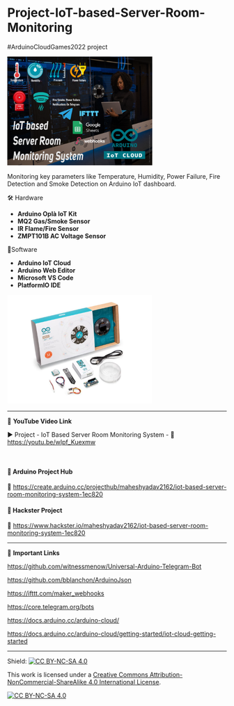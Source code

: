 # Project-IoT-based-Server-Room-Monitoring
#ArduinoCloudGames2022 project  
  
<img src="/Images/Hackster-Project-Cover-Image.png" height="250" >
  

Monitoring key parameters like Temperature, Humidity, Power Failure, Fire Detection and Smoke Detection on Arduino IoT dashboard.  


🛠 Hardware  
- **Arduino Oplà IoT Kit**  
- **MQ2 Gas/Smoke Sensor**  
- **IR Flame/Fire Sensor**  
- **ZMPT101B AC Voltage Sensor**  

💽Software  
- **Arduino IoT Cloud**  
- **Arduino Web Editor**  
- **Microsoft VS Code**  
- **PlatformIO IDE**  

<img src="/Images/opla-kit.jpg" height="250" >

------------------------------------------------------------------------------------------------------

📕 **YouTube Video Link**  

▶️ Project - IoT Based Server Room Monitoring System - 🔗 https://youtu.be/wIpf_Kuexmw  

</br>

#### 📜 Arduino Project Hub  
🔗 https://create.arduino.cc/projecthub/maheshyadav2162/iot-based-server-room-monitoring-system-1ec820  

#### 📜 Hackster Project  
🔗 https://www.hackster.io/maheshyadav2162/iot-based-server-room-monitoring-system-1ec820  

-------------------------------------------------------------------------------------------------------
📒 **Important Links**  
 
https://github.com/witnessmenow/Universal-Arduino-Telegram-Bot  

https://github.com/bblanchon/ArduinoJson  

https://ifttt.com/maker_webhooks  

https://core.telegram.org/bots  

https://docs.arduino.cc/arduino-cloud/  

https://docs.arduino.cc/arduino-cloud/getting-started/iot-cloud-getting-started  

------------------------------------------------------------------------------------------  

Shield: [![CC BY-NC-SA 4.0][cc-by-nc-sa-shield]][cc-by-nc-sa]

This work is licensed under a
[Creative Commons Attribution-NonCommercial-ShareAlike 4.0 International License][cc-by-nc-sa].

[![CC BY-NC-SA 4.0][cc-by-nc-sa-image]][cc-by-nc-sa]

[cc-by-nc-sa]: http://creativecommons.org/licenses/by-nc-sa/4.0/
[cc-by-nc-sa-image]: https://licensebuttons.net/l/by-nc-sa/4.0/88x31.png
[cc-by-nc-sa-shield]: https://img.shields.io/badge/License-CC%20BY--NC--SA%204.0-lightgrey.svg

